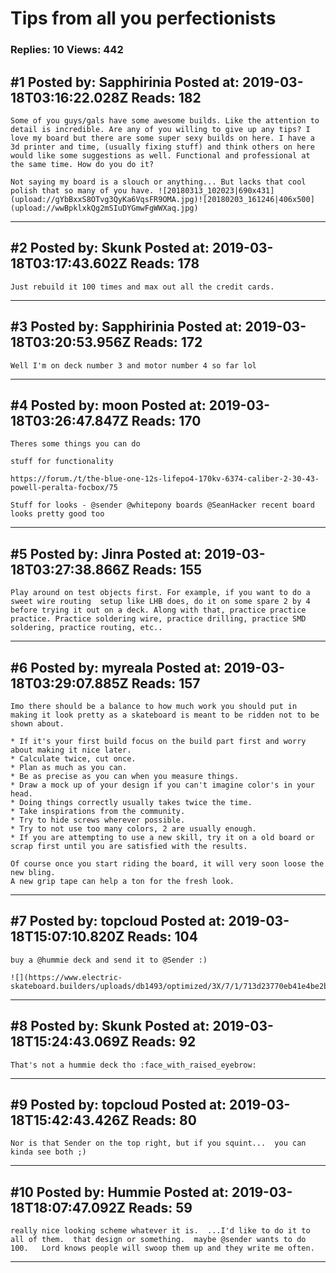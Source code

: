 # Tips from all you perfectionists

### Replies: 10 Views: 442

## \#1 Posted by: Sapphirinia Posted at: 2019-03-18T03:16:22.028Z Reads: 182

```
Some of you guys/gals have some awesome builds. Like the attention to detail is incredible. Are any of you willing to give up any tips? I love my board but there are some super sexy builds on here. I have a 3d printer and time, (usually fixing stuff) and think others on here would like some suggestions as well. Functional and professional at the same time. How do you do it?

Not saying my board is a slouch or anything... But lacks that cool polish that so many of you have. ![20180313_102023|690x431](upload://gYbBxxS8OTvg3QyKa6VqsFR9OMA.jpg)![20180203_161246|406x500](upload://wwBpklxkQg2mSIuDYGmwFgWWXaq.jpg)
```

---
## \#2 Posted by: Skunk Posted at: 2019-03-18T03:17:43.602Z Reads: 178

```
Just rebuild it 100 times and max out all the credit cards.
```

---
## \#3 Posted by: Sapphirinia Posted at: 2019-03-18T03:20:53.956Z Reads: 172

```
Well I'm on deck number 3 and motor number 4 so far lol
```

---
## \#4 Posted by: moon Posted at: 2019-03-18T03:26:47.847Z Reads: 170

```
Theres some things you can do 

stuff for functionality

https://forum./t/the-blue-one-12s-lifepo4-170kv-6374-caliber-2-30-43-powell-peralta-focbox/75

Stuff for looks - @sender @whitepony boards @SeanHacker recent board looks pretty good too
```

---
## \#5 Posted by: Jinra Posted at: 2019-03-18T03:27:38.866Z Reads: 155

```
Play around on test objects first. For example, if you want to do a sweet wire routing  setup like LHB does, do it on some spare 2 by 4 before trying it out on a deck. Along with that, practice practice practice. Practice soldering wire, practice drilling, practice SMD soldering, practice routing, etc..
```

---
## \#6 Posted by: myreala Posted at: 2019-03-18T03:29:07.885Z Reads: 157

```
Imo there should be a balance to how much work you should put in making it look pretty as a skateboard is meant to be ridden not to be shown about. 

* If it's your first build focus on the build part first and worry about making it nice later. 
* Calculate twice, cut once. 
* Plan as much as you can.  
* Be as precise as you can when you measure things. 
* Draw a mock up of your design if you can't imagine color's in your head. 
* Doing things correctly usually takes twice the time. 
* Take inspirations from the community.
* Try to hide screws wherever possible.
* Try to not use too many colors, 2 are usually enough. 
* If you are attempting to use a new skill, try it on a old board or scrap first until you are satisfied with the results. 

Of course once you start riding the board, it will very soon loose the new bling. 
A new grip tape can help a ton for the fresh look.
```

---
## \#7 Posted by: topcloud Posted at: 2019-03-18T15:07:10.820Z Reads: 104

```
buy a @hummie deck and send it to @Sender :) 

![](https://www.electric-skateboard.builders/uploads/db1493/optimized/3X/7/1/713d23770eb41e4be2b17330fe6ab73f8558485c_2_1332x998.jpeg)
```

---
## \#8 Posted by: Skunk Posted at: 2019-03-18T15:24:43.069Z Reads: 92

```
That's not a hummie deck tho :face_with_raised_eyebrow:
```

---
## \#9 Posted by: topcloud Posted at: 2019-03-18T15:42:43.426Z Reads: 80

```
Nor is that Sender on the top right, but if you squint...  you can kinda see both ;)
```

---
## \#10 Posted by: Hummie Posted at: 2019-03-18T18:07:47.092Z Reads: 59

```
really nice looking scheme whatever it is.  ...I'd like to do it to all of them.  that design or something.  maybe @sender wants to do 100.   Lord knows people will swoop them up and they write me often.
```

---
